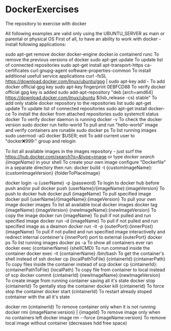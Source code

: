 # DockerExercises
The repository to exercise with docker

All following examples are valid only using the UBUNTU_SERVER as main or parental or physical OS
First of all, to have an ability to work with docker - install following applications:

sudo apt-get remove docker docker-engine docker.io containerd runc                To remove the previous versions of docker
sudo apt-get update                                                               To update list of connected repositories
sudo apt-get install apt-transport-https ca-certificates curl gnupg-agent software-properties-common
                                                                                  To install additional usefull service applications
curl -fsSL https://download.docker.com/linux/ubuntu/gpg | sudo apt-key add -      To add docker official gpg key
sudo apt-key fingerprint 0EBFCD88                                                 To verify docker official gpg key is added
sudo add-apt-repository "deb [arch=amd64] https://download.docker.com/linux/ubuntu $(lsb_release -cs) stable"
      To add only stable docker repository to the repositories list
sudo apt-get update                   To update list of connected repositories
sudo apt-get install docker-ce        To install the docker from attached repositories
sudo systemctl status docker          To verify docker daemon is running
docker -v                             To check the docker version
sudo docker run hello-world           To pull and run "hello-world" image and verify containers are runable
sudo docker ps                        To list running images
sudo usermod -aG docker $USER; exit   To add current user to "docker:x:999:" group and relogin

To list all available images in the images repository - just surf the https://hub.docker.com/search?q=&type=image
or type _docker search {imageName}_ in your shell
To create your own image configure "Dockerfile" in a separate directory then run:
docker build -t {customImageName}:{customImageVersion} {folderToPlaceImage}

docker login -u {userName} -p {password}        To login to docker hub before push and/or pull
docker push {userName}/{imageName}:{imageVersion}     To push to docker hub
docker pull {imageName}                         To pull specified image
docker pull {userName}/{imageName}:{imageVersion}     To pull your own image
docker images                                   To list all available local docker images
docker tag {imageName}:{imageVersion} {newImageName}:{newImageVersion}      To copy the image
docker run {imageName}                          To pull if not pulled and run specified image
docker run -d {imageName}                       To pull if not pulled and run specified image as a deamon
docker run -it -p {outerPort}:{innerPost} {imageName}
      To pull if not pulled and run specified image interactivelly and redirect internal conteiner's {innerPort} port to external {outerPort}
docker ps                                       To list running images
docker ps -a                                    To show all containers ever ran
docker exec {containerName} {shellCMD}          To run commad inside the container
docker exec -it {containerName} /bin/bash       To get the container's shell instead of ssh
docker cp {localPathToFile} {cintainerId}:{cintainerPath}     To copy files inside the container instead of scp
docker cp {cintainerId}:{cintainerPathToFile} {localPath}     To copy file from container to local instead of scp
docker commit {cintainerId} {newImageName}:{newImageVersion}      To create image from running container saving all it's state
docker stop {cintainerId}                       To gentally stop the container
docker kill {cintainerId}                       To force stop the container
docker start {cintainerId}                      To restart already stoped cotntainer with the all it's state

docker rm {cintainerId}                         To remove container only when it is not running
docker rmi {imageName:version} | {imageId}      To remove image only when no containers left
docker image rm --force {imageName:version}     To remove local image without container (decreases hdd free space)
